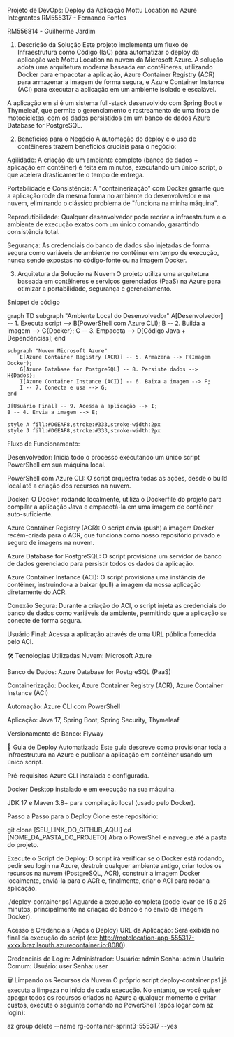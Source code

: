 Projeto de DevOps: Deploy da Aplicação Mottu Location na Azure
Integrantes
RM555317 - Fernando Fontes

RM556814 - Guilherme Jardim

1. Descrição da Solução
   Este projeto implementa um fluxo de Infraestrutura como Código (IaC) para automatizar o deploy da aplicação web Mottu Location na nuvem da Microsoft Azure. A solução adota uma arquitetura moderna baseada em contêineres, utilizando Docker para empacotar a aplicação, Azure Container Registry (ACR) para armazenar a imagem de forma segura, e Azure Container Instance (ACI) para executar a aplicação em um ambiente isolado e escalável.

A aplicação em si é um sistema full-stack desenvolvido com Spring Boot e Thymeleaf, que permite o gerenciamento e rastreamento de uma frota de motocicletas, com os dados persistidos em um banco de dados Azure Database for PostgreSQL.

2. Benefícios para o Negócio
   A automação do deploy e o uso de contêineres trazem benefícios cruciais para o negócio:

Agilidade: A criação de um ambiente completo (banco de dados + aplicação em contêiner) é feita em minutos, executando um único script, o que acelera drasticamente o tempo de entrega.

Portabilidade e Consistência: A "containerização" com Docker garante que a aplicação rode da mesma forma no ambiente do desenvolvedor e na nuvem, eliminando o clássico problema de "funciona na minha máquina".

Reprodutibilidade: Qualquer desenvolvedor pode recriar a infraestrutura e o ambiente de execução exatos com um único comando, garantindo consistência total.

Segurança: As credenciais do banco de dados são injetadas de forma segura como variáveis de ambiente no contêiner em tempo de execução, nunca sendo expostas no código-fonte ou na imagem Docker.

3. Arquitetura da Solução na Nuvem
   O projeto utiliza uma arquitetura baseada em contêineres e serviços gerenciados (PaaS) na Azure para otimizar a portabilidade, segurança e gerenciamento.

Snippet de código

graph TD
subgraph "Ambiente Local do Desenvolvedor"
A[Desenvolvedor] -- 1. Executa script --> B(PowerShell com Azure CLI);
B -- 2. Builda a imagem --> C{Docker};
C -- 3. Empacota --> D[Código Java + Dependências];
end

    subgraph "Nuvem Microsoft Azure"
        E[Azure Container Registry (ACR)] -- 5. Armazena --> F(Imagem Docker);
        G[Azure Database for PostgreSQL] -- 8. Persiste dados --> H{Dados};
        I[Azure Container Instance (ACI)] -- 6. Baixa a imagem --> F;
        I -- 7. Conecta e usa --> G;
    end
    
    J[Usuário Final] -- 9. Acessa a aplicação --> I;
    B -- 4. Envia a imagem --> E;

    style A fill:#D6EAF8,stroke:#333,stroke-width:2px
    style J fill:#D6EAF8,stroke:#333,stroke-width:2px
Fluxo de Funcionamento:

Desenvolvedor: Inicia todo o processo executando um único script PowerShell em sua máquina local.

PowerShell com Azure CLI: O script orquestra todas as ações, desde o build local até a criação dos recursos na nuvem.

Docker: O Docker, rodando localmente, utiliza o Dockerfile do projeto para compilar a aplicação Java e empacotá-la em uma imagem de contêiner auto-suficiente.

Azure Container Registry (ACR): O script envia (push) a imagem Docker recém-criada para o ACR, que funciona como nosso repositório privado e seguro de imagens na nuvem.

Azure Database for PostgreSQL: O script provisiona um servidor de banco de dados gerenciado para persistir todos os dados da aplicação.

Azure Container Instance (ACI): O script provisiona uma instância de contêiner, instruindo-a a baixar (pull) a imagem da nossa aplicação diretamente do ACR.

Conexão Segura: Durante a criação do ACI, o script injeta as credenciais do banco de dados como variáveis de ambiente, permitindo que a aplicação se conecte de forma segura.

Usuário Final: Acessa a aplicação através de uma URL pública fornecida pelo ACI.

🛠️ Tecnologias Utilizadas
Nuvem: Microsoft Azure

Banco de Dados: Azure Database for PostgreSQL (PaaS)

Containerização: Docker, Azure Container Registry (ACR), Azure Container Instance (ACI)

Automação: Azure CLI com PowerShell

Aplicação: Java 17, Spring Boot, Spring Security, Thymeleaf

Versionamento de Banco: Flyway

🏁 Guia de Deploy Automatizado
Este guia descreve como provisionar toda a infraestrutura na Azure e publicar a aplicação em contêiner usando um único script.

Pré-requisitos
Azure CLI instalada e configurada.

Docker Desktop instalado e em execução na sua máquina.

JDK 17 e Maven 3.8+ para compilação local (usado pelo Docker).

Passo a Passo para o Deploy
Clone este repositório:

git clone [SEU_LINK_DO_GITHUB_AQUI]
cd [NOME_DA_PASTA_DO_PROJETO]
Abra o PowerShell e navegue até a pasta do projeto.

Execute o Script de Deploy:
O script irá verificar se o Docker está rodando, pedir seu login na Azure, destruir qualquer ambiente antigo, criar todos os recursos na nuvem (PostgreSQL, ACR), construir a imagem Docker localmente, enviá-la para o ACR e, finalmente, criar o ACI para rodar a aplicação.

./deploy-container.ps1
Aguarde a execução completa (pode levar de 15 a 25 minutos, principalmente na criação do banco e no envio da imagem Docker).

Acesso e Credenciais (Após o Deploy)
URL da Aplicação: Será exibida no final da execução do script (ex: http://motolocation-app-555317-xxxx.brazilsouth.azurecontainer.io:8080).

Credenciais de Login:
Administrador:
Usuário: admin
Senha: admin
Usuário Comum:
Usuário: user
Senha: user

🗑️ Limpando os Recursos da Nuvem
O próprio script deploy-container.ps1 já executa a limpeza no início de cada execução. No entanto, se você quiser apagar todos os recursos criados na Azure a qualquer momento e evitar custos, execute o seguinte comando no PowerShell (após logar com az login):

az group delete --name rg-container-sprint3-555317 --yes